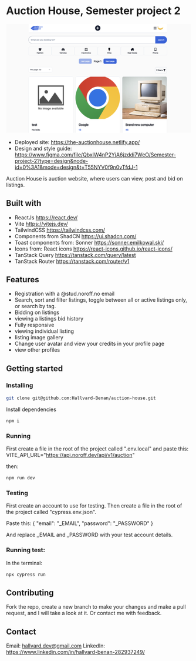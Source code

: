 # Auction House, Semester project 2

![image](/public/screenshot.png)

- Deployed site: https://the-auctionhouse.netlify.app/
- Design and style guide: https://www.figma.com/file/QbxlW4nP2YjA6jzddi7WeO/Semester-project-2?type=design&node-id=0%3A1&mode=design&t=T55NYV0f9n0vTfdJ-1

Auction House is auction website, where users can view, post and bid on listings.

## Built with

- ReactJs https://react.dev/
- Vite https://vitejs.dev/
- TailwindCSS https://tailwindcss.com/
- Components from ShadCN https://ui.shadcn.com/
- Toast components from: Sonner https://sonner.emilkowal.ski/
- Icons from: React icons https://react-icons.github.io/react-icons/
- TanStack Query https://tanstack.com/query/latest
- TanStack Router https://tanstack.com/router/v1

## Features

- Registration with a @stud.noroff.no email
- Search, sort and filter listings, toggle between all or active listings only, or search by tag.
- Bidding on listings
- viewing a listings bid history
- Fully responsive
- viewing individual listing
- listing image gallery
- Change user avatar and view your credits in your profile page
- view other profiles

## Getting started

### Installing

```bash
git clone git@github.com:Hallvard-Benan/auction-house.git
```

Install dependencies

```bash
npm i
```

### Running

First create a file in the root of the project called ".env.local" and paste this: VITE_API_URL="https://api.noroff.dev/api/v1/auction"

then:

```bash
npm run dev
```

### Testing

First create an account to use for testing.
Then create a file in the root of the project called "cypress.env.json".

Paste this:
{ "email": "\_EMAIL", "password": "\_PASSWORD" }

And replace \_EMAIL and \_PASSWORD with your test account details.

### Running test:

In the terminal:

```bash
npx cypress run

```

## Contributing

Fork the repo, create a new branch to make your changes and make a pull request, and I will take a look at it. Or contact me with feedback.

## Contact

Email: hallvard.dev@gmail.com
LinkedIn: https://www.linkedin.com/in/hallvard-benan-282937249/
